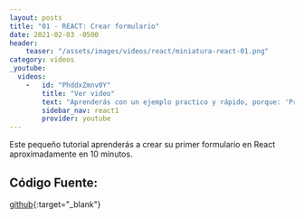 ```yaml
---
layout: posts
title: "01 - REACT: Crear formulario"
date: 2021-02-03 -0500
header:
    teaser: "/assets/images/videos/react/miniatura-react-01.png"
category: videos
_youtube: 
  videos:
    -   id: "PhddxZmnv0Y"
        title: "Ver video"
        text: "Aprenderás con un ejemplo practico y rápido, porque: 'Programando se aprende programando'" 
        sidebar_nav: react1
        provider: youtube
---
```


Este pequeño tutorial aprenderás a crear su primer formulario en React aproximadamente en 10 minutos. 


## Código Fuente:

[github](https://github.com/gonzaloperezbarrios/mi_formulario-react-0-100/tree/1-Crear-Formulario){:target="_blank"}
